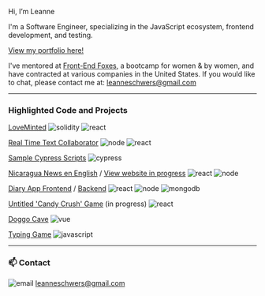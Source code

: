 Hi, I’m Leanne  
 
 
I'm a Software Engineer, specializing in the JavaScript ecosystem, 
frontend development, and testing. 

[View my portfolio here!](https://leanneschwers.com/)

I've mentored at [Front-End Foxes](https://www.vuevixens.org/), a bootcamp for women & by women, and have contracted at various companies in the United States. If you would like to chat, please contact me at: leanneschwers@gmail.com

---

### Highlighted Code and Projects

[LoveMinted](https://loveminted.app) ![solidity](https://img.icons8.com/ios/25/solidity.png) ![react](https://img.icons8.com/office/20/000000/react.png)

[Real Time Text Collaborator](https://realtime-collab.herokuapp.com/) ![node](https://img.icons8.com/fluency/20/000000/node-js.png) ![react](https://img.icons8.com/office/20/000000/react.png) 


[Sample Cypress Scripts](https://github.com/le-anne/sample-cypress-scripts)  ![cypress](https://api.iconify.design/vscode-icons/file-type-light-cypress.svg?width=20)

[Nicaragua News en English](https://github.com/le-anne/nicaraguanews) / [View website in progress](https://le-anne.github.io/nicaraguanews/) ![react](https://img.icons8.com/office/20/000000/react.png) 
![node](https://img.icons8.com/fluency/20/000000/node-js.png) 

[Diary App Frontend](https://github.com/le-anne/diary-frontend) / [Backend](https://github.com/le-anne/diary-backend) ![react](https://img.icons8.com/office/20/000000/react.png) 
![node](https://img.icons8.com/fluency/20/000000/node-js.png) ![mongodb](https://img.icons8.com/color/20/000000/mongodb.png)

[Untitled 'Candy Crush' Game](https://github.com/le-anne/candy-crush) (in progress) ![react](https://img.icons8.com/office/20/000000/react.png)

[Doggo Cave](https://github.com/le-anne/fef-dog) ![vue](https://img.icons8.com/color/20/000000/vue-js.png)

[Typing Game](https://github.com/le-anne/fef-typing-game) ![javascript](https://img.icons8.com/color/20/000000/javascript--v1.png)


---

 ###  📫  Contact
 ![email](https://img.icons8.com/cotton/30/000000/paper-plane--v3.png) leanneschwers@gmail.com
 
<!---
le-anne/le-anne is a ✨ special ✨ repository because its `README.md` (this file) appears on your GitHub profile.
You can click the Preview link to take a look at your changes.
--->
